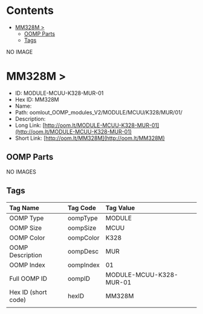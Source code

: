 



Contents
========

* [MM328M > ](#mm328m--)
	* [OOMP Parts](#oomp-parts)
	* [Tags](#tags)
  
NO IMAGE  
# MM328M > 

- ID: MODULE-MCUU-K328-MUR-01
- Hex ID: MM328M
- Name: 
- Path: oomlout_OOMP_modules_V2/MODULE/MCUU/K328/MUR/01/
- Description: 
- Long Link: [http://oom.lt/MODULE-MCUU-K328-MUR-01](http://oom.lt/MODULE-MCUU-K328-MUR-01)
- Short Link: [http://oom.lt/MM328M](http://oom.lt/MM328M)

## OOMP Parts
  
NO IMAGES  
## Tags
  

|Tag Name|Tag Code|Tag Value|
| :--- | :--- | :--- |
|OOMP Type|oompType|MODULE|
|OOMP Size|oompSize|MCUU|
|OOMP Color|oompColor|K328|
|OOMP Description|oompDesc|MUR|
|OOMP Index|oompIndex|01|
|Full OOMP ID|oompID|MODULE-MCUU-K328-MUR-01|
|Hex ID (short code)|hexID|MM328M|
||||
